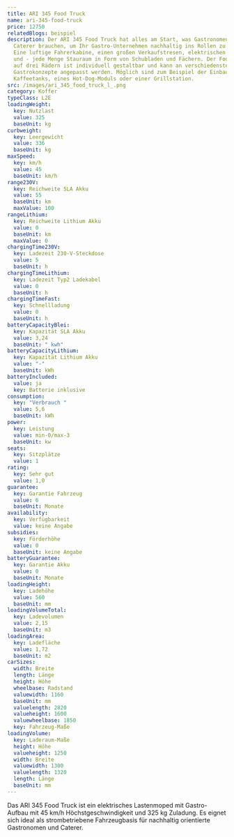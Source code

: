 ```yaml
---
title: ARI 345 Food Truck
name: ari-345-food-truck
price: 12750
relatedBlogs: beispiel
description: Der ARI 345 Food Truck hat alles am Start, was Gastronomen und
  Caterer brauchen, um Ihr Gastro-Unternehmen nachhaltig ins Rollen zu bringen.
  Eine luftige Fahrerkabine, einen großen Verkaufstresen, elektrischen Antrieb
  und - jede Menge Stauraum in Form von Schubladen und Fächern. Der Food Truck
  auf drei Rädern ist individuell gestaltbar und kann an verschiedenste
  Gastrokonzepte angepasst werden. Möglich sind zum Beispiel der Einbau eines
  Kaffeetanks, eines Hot-Dog-Moduls oder einer Grillstation.
src: /images/ari_345_food_truck_l_.png
category: Koffer
typeClass: L2E
loadingWeight:
  key: Nutzlast
  value: 325
  baseUnit: kg
curbweight:
  key: Leergewicht
  value: 336
  baseUnit: kg
maxSpeed:
  key: km/h
  value: 45
  baseUnit: km/h
range230V:
  key: Reichweite SLA Akku
  value: 55
  baseUnit: km
  maxValue: 100
rangeLithium:
  key: Reichweite Lithium Akku
  value: 0
  baseUnit: km
  maxValue: 0
chargingTime230V:
  key: Ladezeit 230-V-Steckdose
  value: 5
  baseUnit: h
chargingTimeLithium:
  key: Ladezeit Typ2 Ladekabel
  value: 0
  baseUnit: h
chargingTimeFast:
  key: Schnellladung
  value: 0
  baseUnit: h
batteryCapacityBlei:
  key: Kapazität SLA Akku
  value: 3,24
  baseUnit: " kwh"
batteryCapacityLithium:
  key: Kapazität Lithium Akku
  value: "-"
  baseUnit: kWh
batteryIncluded:
  value: ja
  key: Batterie inklusive
consumption:
  key: "Verbrauch "
  value: 5,6
  baseUnit: kWh
power:
  key: Leistung
  value: min-0/max-3
  baseUnit: kw
seats:
  key: Sitzplätze
  value: 1
rating:
  key: Sehr gut
  value: 1,0
guarantee:
  key: Garantie Fahrzeug
  value: 6
  baseUnit: Monate
availability:
  key: Verfügbarkeit
  value: keine Angabe
subsidies:
  key: Förderhöhe
  value: 0
  baseUnit: keine Angabe
batteryGuarantee:
  key: Garantie Akku
  value: 0
  baseUnit: Monate
loadingHeight:
  key: Ladehöhe
  value: 560
  baseUnit: mm
loadingVolumeTotal:
  key: Ladevolumen
  value: 2,15
  baseUnit: m3
loadingArea:
  key: Ladefläche
  value: 1,72
  baseUnit: m2
carSizes:
  width: Breite
  length: Länge
  height: Höhe
  wheelbase: Radstand
  valuewidth: 1160
  baseUnit: mm
  valuelength: 2820
  valueheight: 1600
  valuewheelbase: 1850
  key: Fahrzeug-Maße
loadingVolume:
  key: Laderaum-Maße
  height: Höhe
  valueheight: 1250
  width: Breite
  valuewidth: 1300
  valuelength: 1320
  length: Länge
  baseUnit: mm
---
```

Das ARI 345 Food Truck ist ein elektrisches Lastenmoped mit Gastro-Aufbau mit 45 km/h Höchstgeschwindigkeit und 325 kg Zuladung. Es eignet sich ideal als strombetriebene Fahrzeugbasis für nachhaltig orientierte Gastronomen und Caterer.